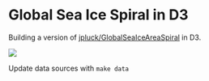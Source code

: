# Global Sea Ice Spiral in D3


Building a version of [jpluck/GlobalSeaIceAreaSpiral](https://github.com/kjpluck/GlobalSeaIceAreaSpiral) in D3.

![](https://giant.gfycat.com/CoolPracticalKarakul.gif)

Update data sources with `make data`
